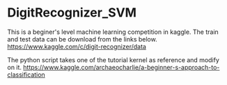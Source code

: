 # DigitRecognizer_SVM

This is a beginer's level machine learning competition in kaggle. The train and test data can be download from the links below.
https://www.kaggle.com/c/digit-recognizer/data

The python script takes one of the tutorial kernel as reference and modify on it.
https://www.kaggle.com/archaeocharlie/a-beginner-s-approach-to-classification
